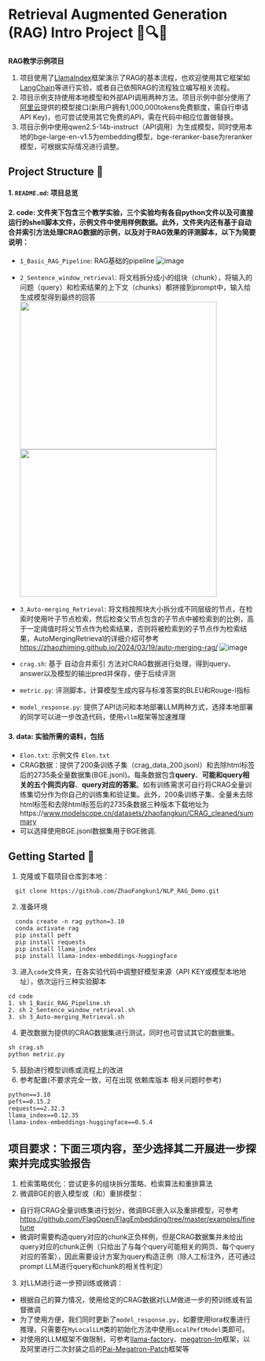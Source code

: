 # Retrieval Augmented Generation (RAG) Intro Project 🤖🔍📝

**RAG教学示例项目**  
1. 项目使用了[LlamaIndex](https://github.com/run-llama/llama_index)框架演示了RAG的基本流程，也欢迎使用其它框架如[LangChain](https://www.langchain.com/)等进行实验，或者自己依照RAG的流程独立编写相关流程。
2. 项目示例支持使用本地模型和外部API调用两种方法。项目示例中部分使用了[阿里云](https://help.aliyun.com/zh/dashscope/developer-reference/?spm=a2c4g.11186623.0.0.644e9b6em7thMV)提供的模型接口(新用户拥有1,000,000tokens免费额度，需自行申请API Key)，也可尝试使用其它免费的API，需在代码中相应位置做替换。
3. 项目示例中使用qwen2.5-14b-instruct（API调用）为生成模型，同时使用本地的bge-large-en-v1.5为embedding模型，bge-reranker-base为reranker模型，可根据实际情况进行调整。

## Project Structure 📂

#### 1. `README.md`: 项目总览

#### 2. **code**:  文件夹下包含三个教学实验，三个实验均有各自python文件以及可直接运行的shell脚本文件，示例文件中使用样例数据。此外，文件夹内还有基于自动合并索引方法处理CRAG数据的示例，以及对于RAG效果的评测脚本，以下为简要说明：
- `1_Basic_RAG_Pipeline`: RAG基础的pipeline 
  ![image](data/llamaindex_rag_overview.png)
- `2_Sentence_window_retrieval`: 将文档拆分成小的组块（chunk），将输入的问题（query）和检索结果的上下文（chunks）都拼接到prompt中，输入给生成模型得到最终的回答
  <img src="data/llamaindex_SentenceWindowRetrieval_overview.png" width="400" height="300"><img src="data/llamaindex_SentenceWindowRetrieval_example.png" width="400" height="300">

- `3_Auto-merging_Retrieval`: 将文档按照块大小拆分成不同层级的节点，在检索时使用叶子节点检索，然后检查父节点包含的子节点中被检索到的比例，高于一定阈值时将父节点作为检索结果，否则将被检索到的子节点作为检索结果，AutoMergingRetrieval的详细介绍可参考 https://zhaozhiming.github.io/2024/03/19/auto-merging-rag/
![image](data/llamaindex_AutoMergingRetrieval_example.png)

- `crag.sh`: 基于 自动合并索引 方法对CRAG数据进行处理，得到query、answer以及模型的输出pred并保存，便于后续评测
- `metric.py`: 评测脚本，计算模型生成内容与标准答案的BLEU和Rouge-l指标
- `model_response.py`: 提供了API访问和本地部署LLM两种方式，选择本地部署的同学可以进一步改造代码，使用`vllm`框架等加速推理
#### 3. **data**: 实验所需的语料，包括
  - `Elon.txt`: 示例文件 `Elon.txt`
  - CRAG数据：提供了200条训练子集（crag_data_200.jsonl）和去除html标签后的2735条全量数据集(BGE.jsonl)。每条数据包含**query**、**可能和query相关的五个网页内容**、**query对应的答案**。如有训练需求可自行将CRAG全量训练集切分作为你自己的训练集和验证集。此外，200条训练子集、全量未去除html标签和去除html标签后的2735条数据三种版本下载地址为https://www.modelscope.cn/datasets/zhaofangkun/CRAG_cleaned/summary
  - 可以选择使用BGE.jsonl数据集用于BGE微调.

## Getting Started 🚀

1. 克隆或下载项目仓库到本地：
```shell
  git clone https://github.com/ZhaoFangkun1/NLP_RAG_Demo.git
```
2. 准备环境
```shell
  conda create -n rag python=3.10
  conda activate rag
  pip install peft
  pip install requests
  pip install llama_index
  pip install llama-index-embeddings-huggingface
```
3. 进入`code`文件夹，在各实验代码中调整好模型来源（API KEY或模型本地地址），依次运行三种实验脚本
```shell
cd code
1. sh 1_Basic_RAG_Pipeline.sh
2. sh 2_Sentence_window_retrieval.sh
3. sh 3_Auto-merging_Retrieval.sh
```
4. 更改数据为提供的CRAG数据集进行测试，同时也可尝试其它的数据集。
```shell
sh crag.sh
python metric.py
```
5. 鼓励进行模型训练或流程上的改进
6. 参考配置(不要求完全一致，可在出现 依赖库版本 相关问题时参考)
```
python==3.10
peft==0.15.2
requests==2.32.3
llama_index==0.12.35
llama-index-embeddings-huggingface==0.5.4
```

## 项目要求：下面三项内容，至少选择其二开展进一步探索并完成实验报告
1. 检索策略优化：尝试更多的组块拆分策略、检索算法和重排算法
2. 微调BGE的嵌入模型或（和）重排模型：
  - 自行将CRAG全量训练集进行划分，微调BGE嵌入以及重排模型，可参考 https://github.com/FlagOpen/FlagEmbedding/tree/master/examples/finetune
  - 微调时需要构造query对应的chunk正负样例，但是CRAG数据集并未给出query对应的chunk正例（只给出了与每个query可能相关的网页、每个query对应的答案），因此需要设计方案为query构造正例（除人工标注外，还可通过prompt LLM进行query和chunk的相关性判定）
3. 对LLM进行进一步预训练或微调：
  - 根据自己的算力情况，使用给定的CRAG数据对LLM做进一步的预训练或有监督微调
  - 为了使用方便，我们同时更新了`model_response.py`，如要使用lora权重进行推理，只需要在`MyLocalLLM`类的初始化方法中使用`LocalPeftModel`类即可。
   - 对使用的LLM框架不做限制，可参考[llama-factory](https://github.com/hiyouga/LLaMA-Factory)、[megatron-lm](https://github.com/NVIDIA/Megatron-LM)框架，以及阿里进行二次封装之后的[Pai-Megatron-Patch](https://github.com/alibaba/Pai-Megatron-Patch)框架等

